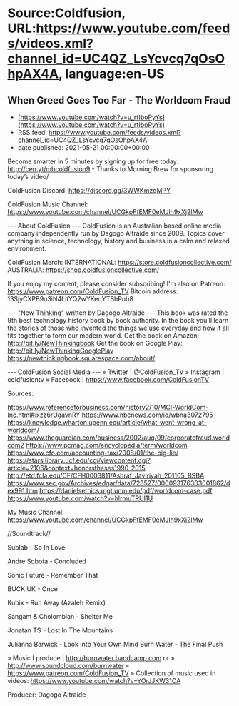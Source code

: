 # Source:Coldfusion, URL:https://www.youtube.com/feeds/videos.xml?channel_id=UC4QZ_LsYcvcq7qOsOhpAX4A, language:en-US

## When Greed Goes Too Far - The Worldcom Fraud
 - [https://www.youtube.com/watch?v=u_rfIboPyYs](https://www.youtube.com/watch?v=u_rfIboPyYs)
 - RSS feed: https://www.youtube.com/feeds/videos.xml?channel_id=UC4QZ_LsYcvcq7qOsOhpAX4A
 - date published: 2021-05-21 00:00:00+00:00

Become smarter in 5 minutes by signing up for free today: http://cen.yt/mbcoldfusion9 - Thanks to Morning Brew for sponsoring today’s video/

ColdFusion Discord:  https://discord.gg/3WWKmzqMPY

ColdFusion Music Channel: https://www.youtube.com/channel/UCGkpFfEMF0eMJlh9xXj2lMw

--- About ColdFusion ---
ColdFusion is an Australian based online media company independently run by Dagogo Altraide since 2009. Topics cover anything in science, technology, history and business in a calm and relaxed environment. 

ColdFusion Merch:
INTERNATIONAL: https://store.coldfusioncollective.com/
AUSTRALIA: https://shop.coldfusioncollective.com/

If you enjoy my content, please consider subscribing!
I'm also on Patreon: https://www.patreon.com/ColdFusion_TV
Bitcoin address: 13SjyCXPB9o3iN4LitYQ2wYKeqYTShPub8

--- "New Thinking" written by Dagogo Altraide ---
This book was rated the 9th best technology history book by book authority.
In the book you’ll learn the stories of those who invented the things we use everyday and how it all fits together to form our modern world.
Get the book on Amazon: http://bit.ly/NewThinkingbook
Get the book on Google Play: http://bit.ly/NewThinkingGooglePlay
https://newthinkingbook.squarespace.com/about/

--- ColdFusion Social Media ---
» Twitter | @ColdFusion_TV
» Instagram | coldfusiontv
» Facebook | https://www.facebook.com/ColdFusionTV

Sources:

https://www.referenceforbusiness.com/history2/10/MCI-WorldCom-Inc.html#ixzz6rUgavnRY
https://www.nbcnews.com/id/wbna3072795
https://knowledge.wharton.upenn.edu/article/what-went-wrong-at-worldcom/
https://www.theguardian.com/business/2002/aug/09/corporatefraud.worldcom2
https://www.pcmag.com/encyclopedia/term/worldcom
https://www.cfo.com/accounting-tax/2008/01/the-big-lie/
https://stars.library.ucf.edu/cgi/viewcontent.cgi?article=2106&context=honorstheses1990-2015
http://etd.fcla.edu/CF/CFH0003811/Ashraf_Javiriyah_201105_BSBA
https://www.sec.gov/Archives/edgar/data/723527/000093176303001862/dex991.htm
https://danielsethics.mgt.unm.edu/pdf/worldcom-case.pdf
https://www.youtube.com/watch?v=hlrmuTRUI1U


My Music Channel:  https://www.youtube.com/channel/UCGkpFfEMF0eMJlh9xXj2lMw

//Soundtrack//

Sublab - So In Love

Andre Sobota - Concluded

Sonic Future - Remember That 

BUCK UK - Once

Kubix - Run Away (Azaleh Remix)

Sangam & Cholombian - Shelter Me

Jonatan TS - Lost In The Mountains

Julianna Barwick - Look Into Your Own Mind
Burn Water - The Final Push 

» Music I produce | http://burnwater.bandcamp.com or 
» http://www.soundcloud.com/burnwater
» https://www.patreon.com/ColdFusion_TV
» Collection of music used in videos: https://www.youtube.com/watch?v=YOrJJKW31OA

Producer: Dagogo Altraide


